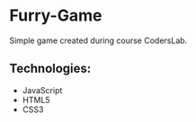 # Furry-Game

Simple game created during course CodersLab. 

## Technologies:
* JavaScript
* HTML5
* CSS3
